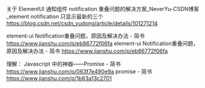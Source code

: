关于 ElementUI 通知组件 notification 重叠问题的解决方案_NeverYu-CSDN博客_element notification 只显示最新的三个 https://blog.csdn.net/csdn_yudong/article/details/101271214



element-ui Notification重叠问题，原因及解决办法 - 简书 https://www.jianshu.com/p/eb86772f06fa
element-ui Notification重叠问题，原因及解决办法 - 简书 https://www.jianshu.com/p/eb86772f06fa

理解：
Javascript 中的神器——Promise - 简书 https://www.jianshu.com/p/063f7e490e9a
promise - 简书 https://www.jianshu.com/p/1b63a13c2701

